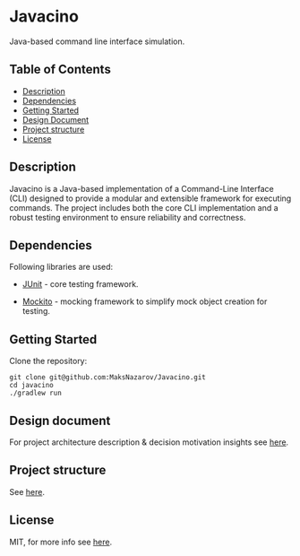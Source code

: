 # Javacino

Java-based command line interface simulation.

## Table of Contents
- [Description](#Description)
- [Dependencies](#dependencies)
- [Getting Started]()
- [Design Document](#design-document)
- [Project structure](#project-structure)
- [License](#license)

## Description

Javacino is a Java-based implementation of a Command-Line Interface (CLI) designed to provide a modular and extensible framework for executing commands. The project includes both the core CLI implementation and a robust testing environment to ensure reliability and correctness.

## Dependencies
Following libraries are used:
- [JUnit](https://junit.org/junit5/) - core testing framework.

- [Mockito](https://site.mockito.org/) - mocking framework to simplify mock object creation for testing.

## Getting Started
Clone the repository:

```
git clone git@github.com:MaksNazarov/Javacino.git
cd javacino
./gradlew run
```

## Design document
For project architecture description & decision motivation insights see [here](docs/DesignDocument.md).

## Project structure

See [here](docs/Project_structure.md).

## License

MIT, for more info see [here](LICENSE).